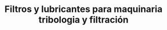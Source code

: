 ---
title: "Filtros y lubricantes para maquinaria tribologia y filtración"
url: /san-pedro-totoltepec/filtros-y-lubricantes-para-maquinaria-tribologia-y-filtracion/
shop: comercio
---
